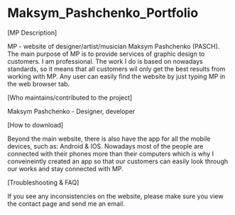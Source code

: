 # Maksym_Pashchenko_Portfolio

[MP Description]

MP - website of designer/artist/musician Maksym Pashchenko (PASCH).
The main purpose of MP is to provide services of graphic design to customers.
I am professional.
The work I do is based on nowadays standards, so it means that all customers wil only get the best results from working with MP. 
Any user can easily find the website by just typing MP in the web browser tab.

[Who maintains/contributed to the project]

Maksym Pashchenko - Designer, developer

[How to download] 

Beyond the main website, there is also have the app for all the mobile devices, such as: Android & IOS. 
Nowadays most of the people are connected with their phones more than their computers which is why I conveineintly created an app so that our customers can easily look through our works and stay connected with MP.

[Troubleshooting & FAQ] 

If you see any inconsistencies on the website, please make sure you view the contact page and send me an email.
